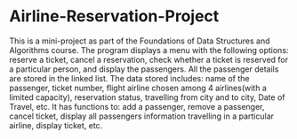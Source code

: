 # Airline-Reservation-Project
This is a mini-project as part of the Foundations of Data Structures and Algorithms course.
The program displays a menu with the following options: reserve a ticket, cancel a reservation, check whether a ticket is reserved for a 
particular person, and display the passengers. All the passenger details are stored in the linked list.
The data stored includes: name of the passenger, ticket number, flight airline chosen among 4 airlines(with a limited capacity), reservation status, travelling from city and to city, Date of Travel, etc.
It has functions to: add a passenger, remove a passenger, cancel ticket, display all passengers information travelling in a particular airline, display ticket, etc.
